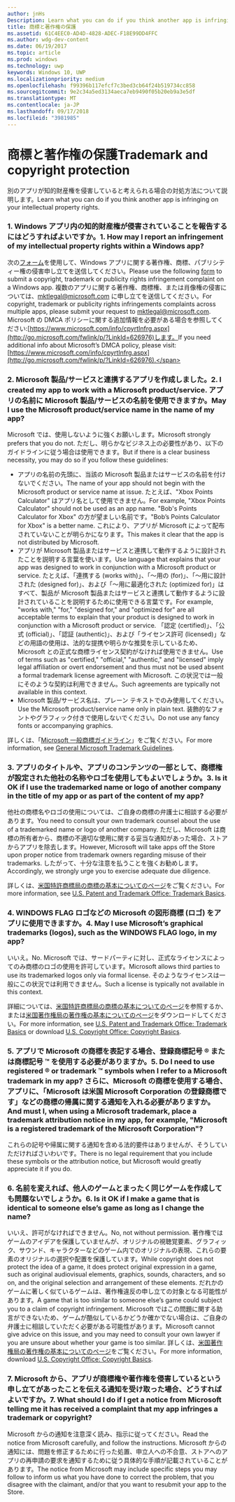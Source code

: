 ```yaml
---
author: jnHs
Description: Learn what you can do if you think another app is infringing on your intellectual property rights.
title: 商標と著作権の保護
ms.assetid: 61C4EEC0-AD4D-4828-ADEC-F18E99DD4FFC
ms.author: wdg-dev-content
ms.date: 06/19/2017
ms.topic: article
ms.prod: windows
ms.technology: uwp
keywords: Windows 10, UWP
ms.localizationpriority: medium
ms.openlocfilehash: f99396b117efcf7c3bed3cb64f24b519734cc858
ms.sourcegitcommit: 9e2c34a5ed3134aeca7eb9490f05b20eb9a3e5df
ms.translationtype: MT
ms.contentlocale: ja-JP
ms.lasthandoff: 09/17/2018
ms.locfileid: "3981985"
---
```

# <a name="trademark-and-copyright-protection"></a><span data-ttu-id="01939-103">商標と著作権の保護</span><span class="sxs-lookup"><span data-stu-id="01939-103">Trademark and copyright protection</span></span>


<span data-ttu-id="01939-104">別のアプリが知的財産権を侵害していると考えられる場合の対処方法について説明します。</span><span class="sxs-lookup"><span data-stu-id="01939-104">Learn what you can do if you think another app is infringing on your intellectual property rights.</span></span>

### <a name="1-how-may-i-report-an-infringement-of-my-intellectual-property-rights-within-a-windows-app"></a><span data-ttu-id="01939-105">1. Windows アプリ内の知的財産権が侵害されていることを報告するにはどうすればよいですか。</span><span class="sxs-lookup"><span data-stu-id="01939-105">1. How may I report an infringement of my intellectual property rights within a Windows app?</span></span>


<span data-ttu-id="01939-106">次の[フォーム](http://go.microsoft.com/fwlink/p/?LinkId=273879)を使用して、Windows アプリに関する著作権、商標、パブリシティー権の侵害申し立てを送信してください。</span><span class="sxs-lookup"><span data-stu-id="01939-106">Please use the following [form](http://go.microsoft.com/fwlink/p/?LinkId=273879) to submit a copyright, trademark or publicity rights infringement complaint on a Windows app.</span></span> <span data-ttu-id="01939-107">複数のアプリに関する著作権、商標権、または肖像権の侵害については、mktlegal@microsoft.com に申し立てを送信してください。</span><span class="sxs-lookup"><span data-stu-id="01939-107">For copyright, trademark or publicity rights infringements complaints across multiple apps, please submit your request to mktlegal@microsoft.com.</span></span> <span data-ttu-id="01939-108">Microsoft の DMCA ポリシーに関する追加情報を必要がある場合を参照してください:[https://www.microsoft.com/info/cpyrtInfrg.aspx](http://go.microsoft.com/fwlink/p/?LinkId=626976)します。</span><span class="sxs-lookup"><span data-stu-id="01939-108">If you need additional info about Microsoft’s DMCA policy, please visit: [https://www.microsoft.com/info/cpyrtInfrg.aspx](http://go.microsoft.com/fwlink/p/?LinkId=626976).</span></span>

### <a name="2-i-created-my-app-to-work-with-a-microsoft-productservice-may-i-use-the-microsoft-productservice-name-in-the-name-of-my-app"></a><span data-ttu-id="01939-109">2. Microsoft 製品/サービスと連携するアプリを作成しました。</span><span class="sxs-lookup"><span data-stu-id="01939-109">2. I created my app to work with a Microsoft product/service.</span></span> <span data-ttu-id="01939-110">アプリの名前に Microsoft 製品/サービスの名前を使用できますか。</span><span class="sxs-lookup"><span data-stu-id="01939-110">May I use the Microsoft product/service name in the name of my app?</span></span>


<span data-ttu-id="01939-111">Microsoft では、使用しないように強くお願いします。</span><span class="sxs-lookup"><span data-stu-id="01939-111">Microsoft strongly prefers that you do not.</span></span> <span data-ttu-id="01939-112">ただし、明らかなビジネス上の必要性があり、以下のガイドラインに従う場合は使用できます。</span><span class="sxs-lookup"><span data-stu-id="01939-112">But if there is a clear business necessity, you may do so if you follow these guidelines:</span></span>

-   <span data-ttu-id="01939-113">アプリの名前の先頭に、当該の Microsoft 製品またはサービスの名前を付けないでください。</span><span class="sxs-lookup"><span data-stu-id="01939-113">The name of your app should not begin with the Microsoft product or service name at issue.</span></span> <span data-ttu-id="01939-114">たとえば、"Xbox Points Calculator" はアプリ名として使用できません。</span><span class="sxs-lookup"><span data-stu-id="01939-114">For example, "Xbox Points Calculator" should not be used as an app name.</span></span> <span data-ttu-id="01939-115">"Bob's Points Calculator for Xbox" の方が望ましい名前です。</span><span class="sxs-lookup"><span data-stu-id="01939-115">"Bob’s Points Calculator for Xbox" is a better name.</span></span> <span data-ttu-id="01939-116">これにより、アプリが Microsoft によって配布されていないことが明らかになります。</span><span class="sxs-lookup"><span data-stu-id="01939-116">This makes it clear that the app is not distributed by Microsoft.</span></span>
-   <span data-ttu-id="01939-117">アプリが Microsoft 製品またはサービスと連携して動作するように設計されたことを説明する言葉を使います。</span><span class="sxs-lookup"><span data-stu-id="01939-117">Use language that explains that your app was designed to work in conjunction with a Microsoft product or service.</span></span> <span data-ttu-id="01939-118">たとえば、「連携する (works with)」、「～用の (for)」、「～用に設計された (designed for)」、および「～用に最適化された (optimized for)」はすべて、製品が Microsoft 製品またはサービスと連携して動作するように設計されていることを説明するために使用できる言葉です。</span><span class="sxs-lookup"><span data-stu-id="01939-118">For example, "works with," "for," "designed for," and "optimized for" are all acceptable terms to explain that your product is designed to work in conjunction with a Microsoft product or service.</span></span> <span data-ttu-id="01939-119">「認定 (certified)」、「公式 (official)」、「認証 (authentic)」、および「ライセンス許可 (licensed)」などの用語の使用は、法的な提携や明らかな推奨を示しているため、Microsoft との正式な商標ライセンス契約がなければ使用できません。</span><span class="sxs-lookup"><span data-stu-id="01939-119">Use of terms such as "certified," "official," "authentic," and "licensed" imply legal affiliation or overt endorsement and thus must not be used absent a formal trademark license agreement with Microsoft.</span></span> <span data-ttu-id="01939-120">この状況では一般にそのような契約は利用できません。</span><span class="sxs-lookup"><span data-stu-id="01939-120">Such agreements are typically not available in this context.</span></span>
-   <span data-ttu-id="01939-121">Microsoft 製品/サービス名は、プレーン テキストでのみ使用してください。</span><span class="sxs-lookup"><span data-stu-id="01939-121">Use the Microsoft product/service name only in plain text.</span></span> <span data-ttu-id="01939-122">装飾的なフォントやグラフィック付きで使用しないでください。</span><span class="sxs-lookup"><span data-stu-id="01939-122">Do not use any fancy fonts or accompanying graphics.</span></span>

<span data-ttu-id="01939-123">詳しくは、「[Microsoft 一般商標ガイドライン](http://go.microsoft.com/fwlink/p/?LinkId=225434)」をご覧ください。</span><span class="sxs-lookup"><span data-stu-id="01939-123">For more information, see [General Microsoft Trademark Guidelines](http://go.microsoft.com/fwlink/p/?LinkId=225434).</span></span>

### <a name="3-is-it-ok-if-i-use-the-trademarked-name-or-logo-of-another-company-in-the-title-of-my-app-or-as-part-of-the-content-of-my-app"></a><span data-ttu-id="01939-124">3. アプリのタイトルや、アプリのコンテンツの一部として、商標権が設定された他社の名称やロゴを使用してもよいでしょうか。</span><span class="sxs-lookup"><span data-stu-id="01939-124">3. Is it OK if I use the trademarked name or logo of another company in the title of my app or as part of the content of my app?</span></span>


<span data-ttu-id="01939-125">他社の商標名やロゴの使用については、ご自身の商標の弁護士に相談する必要があります。</span><span class="sxs-lookup"><span data-stu-id="01939-125">You need to consult your own trademark counsel about the use of a trademarked name or logo of another company.</span></span> <span data-ttu-id="01939-126">ただし、Microsoft は商標の所有者から、商標の不適切な使用に関する妥当な通知があった場合、ストアからアプリを除去します。</span><span class="sxs-lookup"><span data-stu-id="01939-126">However, Microsoft will take apps off the Store upon proper notice from trademark owners regarding misuse of their trademarks.</span></span> <span data-ttu-id="01939-127">したがって、十分な注意を払うことを強くお勧めします。</span><span class="sxs-lookup"><span data-stu-id="01939-127">Accordingly, we strongly urge you to exercise adequate due diligence.</span></span>

<span data-ttu-id="01939-128">詳しくは、[米国特許商標局の商標の基本についてのページ](http://go.microsoft.com/fwlink/p/?LinkId=225271)をご覧ください。</span><span class="sxs-lookup"><span data-stu-id="01939-128">For more information, see [U.S. Patent and Trademark Office: Trademark Basics](http://go.microsoft.com/fwlink/p/?LinkId=225271).</span></span>

### <a name="4-may-i-use-microsofts-graphical-trademarks-logos-such-as-the-windows-flag-logo-in-my-app"></a><span data-ttu-id="01939-129">4. WINDOWS FLAG ロゴなどの Microsoft の図形商標 (ロゴ) をアプリに使用できますか。</span><span class="sxs-lookup"><span data-stu-id="01939-129">4. May I use Microsoft’s graphical trademarks (logos), such as the WINDOWS FLAG logo, in my app?</span></span>


<span data-ttu-id="01939-130">いいえ。</span><span class="sxs-lookup"><span data-stu-id="01939-130">No.</span></span> <span data-ttu-id="01939-131">Microsoft では、サードパーティに対し、正式なライセンスによってのみ商標のロゴの使用を許可しています。</span><span class="sxs-lookup"><span data-stu-id="01939-131">Microsoft allows third parties to use its trademarked logos only via formal license.</span></span> <span data-ttu-id="01939-132">そのようなライセンスは一般にこの状況では利用できません。</span><span class="sxs-lookup"><span data-stu-id="01939-132">Such a license is typically not available in this context.</span></span>

<span data-ttu-id="01939-133">詳細については、[米国特許商標局の商標の基本についてのページ](http://go.microsoft.com/fwlink/p/?LinkId=225271)を参照するか、または[米国著作権局の著作権の基本についてのページ](http://go.microsoft.com/fwlink/p/?LinkID=225273)をダウンロードしてください。</span><span class="sxs-lookup"><span data-stu-id="01939-133">For more information, see [U.S. Patent and Trademark Office: Trademark Basics](http://go.microsoft.com/fwlink/p/?LinkId=225271) or download [U.S. Copyright Office: Copyright Basics](http://go.microsoft.com/fwlink/p/?LinkID=225273).</span></span>

### <a name="5-do-i-need-to-use-registered--or-trademark--symbols-when-i-refer-to-a-microsoft-trademark-in-my-app-and-must-i-when-using-a-microsoft-trademark-place-a-trademark-attribution-notice-in-my-app-for-example-microsoft-is-a-registered-trademark-of-the-microsoft-corporation"></a><span data-ttu-id="01939-134">5. アプリで Microsoft の商標を表記する場合、登録商標記号 ® または商標記号 ™ を使用する必要がありますか。</span><span class="sxs-lookup"><span data-stu-id="01939-134">5. Do I need to use registered ® or trademark ™ symbols when I refer to a Microsoft trademark in my app?</span></span> <span data-ttu-id="01939-135">さらに、Microsoft の商標を使用する場合、アプリに、「Microsoft は米国 Microsoft Corporation の登録商標です」などの商標の帰属に関する通知を入れる必要がありますか。</span><span class="sxs-lookup"><span data-stu-id="01939-135">And must I, when using a Microsoft trademark, place a trademark attribution notice in my app, for example, "Microsoft is a registered trademark of the Microsoft Corporation"?</span></span>


<span data-ttu-id="01939-136">これらの記号や帰属に関する通知を含める法的要件はありませんが、そうしていただければさいわいです。</span><span class="sxs-lookup"><span data-stu-id="01939-136">There is no legal requirement that you include these symbols or the attribution notice, but Microsoft would greatly appreciate it if you do.</span></span>

### <a name="6-is-it-ok-if-i-make-a-game-that-is-identical-to-someone-elses-game-as-long-as-i-change-the-name"></a><span data-ttu-id="01939-137">6. 名前を変えれば、他人のゲームとまったく同じゲームを作成しても問題ないでしょうか。</span><span class="sxs-lookup"><span data-stu-id="01939-137">6. Is it OK if I make a game that is identical to someone else’s game as long as I change the name?</span></span>


<span data-ttu-id="01939-138">いいえ、許可がなければできません。</span><span class="sxs-lookup"><span data-stu-id="01939-138">No, not without permission.</span></span> <span data-ttu-id="01939-139">著作権ではゲームのアイデアを保護していませんが、オリジナルの視聴覚要素、グラフィック、サウンド、キャラクターなどのゲーム内でのオリジナルの表現、これらの要素のオリジナルの選択や配置を保護しています。</span><span class="sxs-lookup"><span data-stu-id="01939-139">While copyright does not protect the idea of a game, it does protect original expression in a game, such as original audiovisual elements, graphics, sounds, characters, and so on, and the original selection and arrangement of these elements.</span></span> <span data-ttu-id="01939-140">だれかのゲームに著しく似ているゲームは、著作権違反の申し立ての対象となる可能性があります。</span><span class="sxs-lookup"><span data-stu-id="01939-140">A game that is too similar to someone else’s game could subject you to a claim of copyright infringement.</span></span> <span data-ttu-id="01939-141">Microsoft ではこの問題に関する助言ができないため、ゲームが酷似しているかどうか確かでない場合は、ご自身の弁護士に相談していただく必要がある可能性があります。</span><span class="sxs-lookup"><span data-stu-id="01939-141">Microsoft cannot give advice on this issue, and you may need to consult your own lawyer if you are unsure about whether your game is too similar.</span></span> <span data-ttu-id="01939-142">詳しくは、[米国著作権局の著作権の基本についてのページ](http://go.microsoft.com/fwlink/p/?LinkID=225273)をご覧ください。</span><span class="sxs-lookup"><span data-stu-id="01939-142">For more information, download [U.S. Copyright Office: Copyright Basics](http://go.microsoft.com/fwlink/p/?LinkID=225273).</span></span>

### <a name="7-what-should-i-do-if-i-get-a-notice-from-microsoft-telling-me-it-has-received-a-complaint-that-my-app-infringes-a-trademark-or-copyright"></a><span data-ttu-id="01939-143">7. Microsoft から、アプリが商標権や著作権を侵害しているという申し立てがあったことを伝える通知を受け取った場合、どうすればよいですか。</span><span class="sxs-lookup"><span data-stu-id="01939-143">7. What should I do if I get a notice from Microsoft telling me it has received a complaint that my app infringes a trademark or copyright?</span></span>


<span data-ttu-id="01939-144">Microsoft からの通知を注意深く読み、指示に従ってください。</span><span class="sxs-lookup"><span data-stu-id="01939-144">Read the notice from Microsoft carefully, and follow the instructions.</span></span> <span data-ttu-id="01939-145">Microsoft からの通知には、問題を修正するために行った処置、申立人への不合意、ストアへのアプリの再申請の要求を通知するために従う具体的な手順が記載されていることがあります。</span><span class="sxs-lookup"><span data-stu-id="01939-145">The notice from Microsoft may include specific steps you may follow to inform us what you have done to correct the problem, that you disagree with the claimant, and/or that you want to resubmit your app to the Store.</span></span>

 

 




